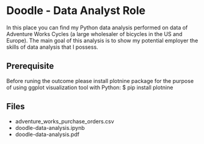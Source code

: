 # Doodle - Data Analyst Role

In this place you can find my Python data analysis performed on data of Adventure Works Cycles (a large wholesaler of bicycles in the US and Europe). The main goal of this analysis is to show my potential employer the skills of data analysis that I possess.

## Prerequisite

Before runing the outcome please install plotnine package for the purpose of using ggplot visualization tool with Python:
$ pip install plotnine

## Files

* adventure_works_purchase_orders.csv
* doodle-data-analysis.ipynb
* doodle-data-analysis.pdf


